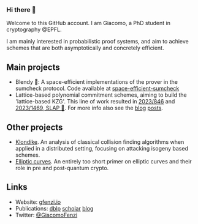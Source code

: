 ### Hi there 👋

Welcome to this GitHub account. I am Giacomo, a PhD student in cryptography @EPFL. 

I am mainly interested in probabilistic proof systems, and aim to achieve schemes that are both asymptotically and concretely efficient.

## Main projects
- Blendy 🍹: A space-efficient implementations of the prover in the sumcheck protocol. Code available at [space-efficient-sumcheck](https://github.com/compsec-epfl/space-efficient-sumcheck)
- Lattice-based polynomial commitment schemes, aiming to build the 'lattice-based KZG'. This line of work resulted in [2023/846](https://ia.cr/2023/846) and [2023/1469, SLAP 👋](https://ia.cr/2023/1469). For more info also see the [blog](https://gfenzi.io/lattices/towards-asymptotic-and-concrete-efficiency/) [posts](https://gfenzi.io/lattices/slap/).

## Other projects
- [Klondike](https://ethz.ch/content/dam/ethz/special-interest/infk/inst-infsec/appliedcrypto/education/theses/thesis%20(4).pdf). An analysis of classical collision finding algorithms when applied in a distributed setting, focusing on attacking isogeny based schemes.
- [Elliptic curves](https://youtu.be/HsqfumdYrUA). An entirely too short primer on elliptic curves and their role in pre and post-quantum crypto.

## Links
- Website: [gfenzi.io](gfenzi.io)
- Publications: [dblp](https://dblp.org/pid/350/5799.html) [scholar](https://scholar.google.com/citations?user=lnJtN4cAAAAJ) [blog](https://gfenzi.io/publications/publications/)
- Twitter: [@GiacomoFenzi](https://twitter.com/GiacomoFenzi)
